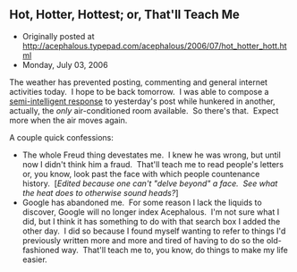 ## Hot, Hotter, Hottest; or, That'll Teach Me

 * Originally posted at http://acephalous.typepad.com/acephalous/2006/07/hot_hotter_hott.html
 * Monday, July 03, 2006



The weather has prevented posting, commenting and general internet activities today.  I hope to be back tomorrow.  I was able to compose a [semi-intelligent response](http://acephalous.typepad.com/acephalous/2006/07/new\_data\_effort.html#comment-19236904) to yesterday's post while hunkered in another, actually, the _only_ air-conditioned room available.  So there's that.  Expect more when the air moves again.  

A couple quick confessions: 

*   The whole Freud thing devestates me.  I knew he was wrong, but until now I didn't think him a fraud.  That'll teach me to read people's letters or, you know, look past the face with which people countenance history.  [_Edited because one can't "delve beyond" a face.  See what the heat does to otherwise sound heads?_]
*   Google has abandoned me.  For some reason I lack the liquids to discover, Google will no longer index Acephalous.  I'm not sure what I did, but I think it has something to do with that search box I added the other day.  I did so because I found myself wanting to refer to things I'd previously written more and more and tired of having to do so the old-fashioned way.  That'll teach me to, you know, do things to make my life easier.
		
